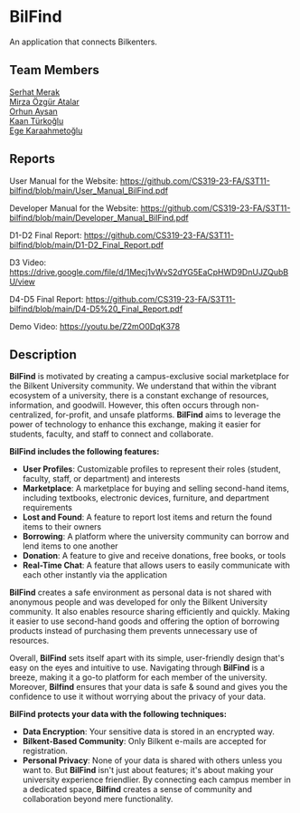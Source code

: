# BilFind

An application that connects Bilkenters.

## Team Members
[Serhat Merak](https://github.com/merakserhat)\
[Mirza Özgür Atalar](https://github.com/mirzatalar)\
[Orhun Aysan](https://github.com/aysanorhun)\
[Kaan Türkoğlu](https://github.com/kaanturkoglu)\
[Ege Karaahmetoğlu](https://github.com/egekaraahmetoglu)

## Reports
User Manual for the Website: https://github.com/CS319-23-FA/S3T11-bilfind/blob/main/User_Manual_BilFind.pdf

Developer Manual for the Website: https://github.com/CS319-23-FA/S3T11-bilfind/blob/main/Developer_Manual_BilFind.pdf

D1-D2 Final Report: https://github.com/CS319-23-FA/S3T11-bilfind/blob/main/D1-D2_Final_Report.pdf

D3 Video: https://drive.google.com/file/d/1Mecj1vWvS2dYG5EaCpHWD9DnUJZQubBU/view

D4-D5 Final Report: https://github.com/CS319-23-FA/S3T11-bilfind/blob/main/D4-D5%20_Final_Report.pdf

Demo Video: https://youtu.be/Z2mO0DqK378

## Description
**BilFind** is motivated by creating a campus-exclusive social marketplace for the Bilkent University community. We understand that within the vibrant ecosystem of a university, there is a constant exchange of resources, information, and goodwill. However, this often occurs through non-centralized, for-profit, and unsafe platforms. **BilFind** aims to leverage the power of technology to enhance this exchange, making it easier for students, faculty, and staff to connect and collaborate.

**BilFind includes the following features:**
- **User Profiles**: Customizable profiles to represent their roles (student, faculty, staff, or department) and interests
- **Marketplace**: A marketplace for buying and selling second-hand items, including textbooks, electronic devices, furniture, and department requirements
- **Lost and Found**: A feature to report lost items and return the found items to their owners
- **Borrowing**: A platform where the university community can borrow and lend items to one another
- **Donation**: A feature to give and receive donations, free books, or tools
- **Real-Time Chat**: A feature that allows users to easily communicate with each other instantly via the application

**BilFind** creates a safe environment as personal data is not shared with anonymous people and was developed for only the Bilkent University community. It also enables resource sharing efficiently and quickly. Making it easier to use second-hand goods and offering the option of borrowing products instead of purchasing them prevents unnecessary use of resources.

Overall, **BilFind** sets itself apart with its simple, user-friendly design that's easy on the eyes and intuitive to use. Navigating through **BilFind** is a breeze, making it a go-to platform for each member of the university.
Moreover, **Bilfind** ensures that your data is safe & sound and gives you the confidence to use it without worrying about the privacy of your data.

**BilFind protects your data with the following techniques:**
- **Data Encryption**: Your sensitive data is stored in an encrypted way.
- **Bilkent-Based Community**: Only Bilkent e-mails are accepted for registration.
- **Personal Privacy**: None of your data is shared with others unless you want to.
But **BilFind** isn't just about features; it's about making your university experience friendlier. By connecting each campus member in a dedicated space, **Bilfind** creates a sense of community and collaboration beyond mere functionality.
